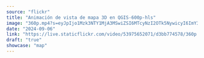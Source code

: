 ```yaml
---
source: "flickr"
title: "Animación de vista de mapa 3D en QGIS-600p-hls"
image: "360p.mp4?s=eyJpIjo1Mzk3NTY1MjA3MSwiZSI6MTcyNzI2OTk5NywicyI6ImY3MzEwYjM3MWI5ZjNmNmI0ZjMwMTBjMjE4NmU2OTNlYjIxYWY0ZTAiLCJ2IjoxfQ.mp4"
date: "2024-09-06"
link: "https://live.staticflickr.com/video/53975652071/d3bb774578/360p.mp4?s=eyJpIjo1Mzk3NTY1MjA3MSwiZSI6MTcyNzI2OTk5NywicyI6ImY3MzEwYjM3MWI5ZjNmNmI0ZjMwMTBjMjE4NmU2OTNlYjIxYWY0ZTAiLCJ2IjoxfQ"
draft: "true"
showcase: "map"
---
```

